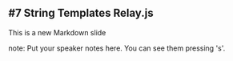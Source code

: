 ##  #7 String Templates Relay.js

This is a new Markdown slide

note:
    Put your speaker notes here.
    You can see them pressing 's'.
